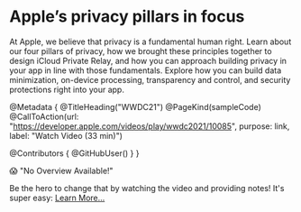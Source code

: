 # Apple’s privacy pillars in focus

At Apple, we believe that privacy is a fundamental human right. Learn about our four pillars of privacy, how we brought these principles together to design iCloud Private Relay, and how you can approach building privacy in your app in line with those fundamentals. Explore how you can build data minimization, on-device processing, transparency and control, and security protections right into your app.

@Metadata {
   @TitleHeading("WWDC21")
   @PageKind(sampleCode)
   @CallToAction(url: "https://developer.apple.com/videos/play/wwdc2021/10085", purpose: link, label: "Watch Video (33 min)")

   @Contributors {
      @GitHubUser(<replace this with your GitHub handle>)
   }
}

😱 "No Overview Available!"

Be the hero to change that by watching the video and providing notes! It's super easy:
 [Learn More…](https://wwdcnotes.com/documentation/wwdcnotes/contributing)
